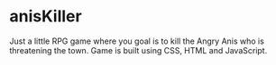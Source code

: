 # anisKiller
Just a little RPG game where you goal is to kill the Angry Anis who is threatening the town. Game is built using CSS, HTML and JavaScript. 

